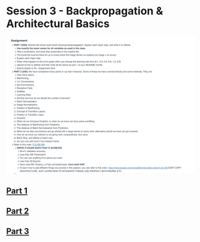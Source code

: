 # Session 3 - Backpropagation & Architectural Basics

![Task](https://raw.githubusercontent.com/pandian-raja/EVA8/main/Resources/S3/task.png)

## [Part 1](/Part1)

## [Part 2](/Part2)

## [Part 3](/Part3)

